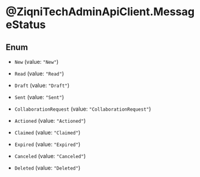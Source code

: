 # @ZiqniTechAdminApiClient.MessageStatus

## Enum


* `New` (value: `"New"`)

* `Read` (value: `"Read"`)

* `Draft` (value: `"Draft"`)

* `Sent` (value: `"Sent"`)

* `CollaborationRequest` (value: `"CollaborationRequest"`)

* `Actioned` (value: `"Actioned"`)

* `Claimed` (value: `"Claimed"`)

* `Expired` (value: `"Expired"`)

* `Canceled` (value: `"Canceled"`)

* `Deleted` (value: `"Deleted"`)


